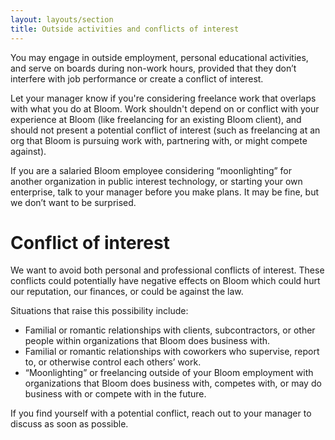 ```yaml
---
layout: layouts/section
title: Outside activities and conflicts of interest
---
```


You may engage in outside employment, personal educational activities, and serve on boards during non-work hours, provided that they don’t interfere with job performance or create a conflict of interest. 

Let your manager know if you're considering freelance work that overlaps with what you do at Bloom. Work shouldn't depend on or conflict with your experience at Bloom (like freelancing for an existing Bloom client), and should not present a potential conflict of interest (such as freelancing at an org that Bloom is pursuing work with, partnering with, or might compete against).

If you are a salaried Bloom employee considering “moonlighting” for another organization in public interest technology, or starting your own enterprise, talk to your manager before you make plans. It may be fine, but we don’t want to be surprised.


# Conflict of interest

We want to avoid both personal and professional conflicts of interest. These conflicts could potentially have negative effects on Bloom which could hurt our reputation, our finances, or could be against the law.

Situations that raise this possibility include:

* Familial or romantic relationships with clients, subcontractors, or other people within organizations that Bloom does business with.
* Familial or romantic relationships with coworkers who supervise, report to, or otherwise control each others’ work.
* “Moonlighting” or freelancing outside of your Bloom employment with organizations that Bloom does business with, competes with, or may do business with or compete with in the future.

If you find yourself with a potential conflict, reach out to your manager to discuss as soon as possible.

